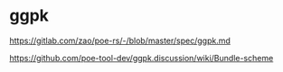 # ggpk

https://gitlab.com/zao/poe-rs/-/blob/master/spec/ggpk.md

https://github.com/poe-tool-dev/ggpk.discussion/wiki/Bundle-scheme